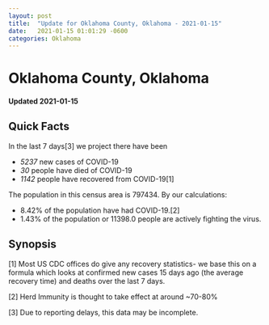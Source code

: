 ```yaml
---
layout: post
title:  "Update for Oklahoma County, Oklahoma - 2021-01-15"
date:   2021-01-15 01:01:29 -0600
categories: Oklahoma
---
```


# Oklahoma County, Oklahoma
#### Updated 2021-01-15

## Quick Facts

In the last 7 days[3] we project there have been
- *5237* new cases of COVID-19
- *30* people have died of COVID-19
- *1142* people have recovered from COVID-19[1]

The population in this census area is 797434. By our calculations:
- 8.42% of the population have had COVID-19.[2]
- 1.43% of the population or 11398.0 people are actively fighting the virus.

## Synopsis




[1] Most US CDC offices do give any recovery statistics- we base this on a formula which looks at confirmed new cases
15 days ago (the average recovery time) and deaths over the last 7 days.

[2] Herd Immunity is thought to take effect at around ~70-80%

[3] Due to reporting delays, this data may be incomplete.
 
    